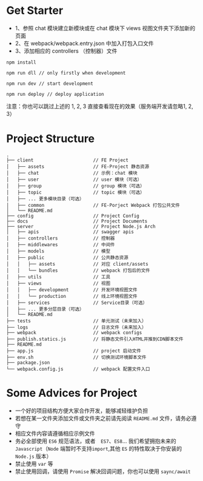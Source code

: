 # Get Starter

- 1、参照 chat 模块建立新模块或在 chat 模块下 views 视图文件夹下添加新的页面
- 2、在 webpack/webpack.entry.json 中加入打包入口文件
- 3、添加相应的 controllers （控制器）文件

```
npm install

npm run dll // only firstly when development

npm run dev // start development

npm run deploy // deploy application
```

注意：你也可以跳过上述的 1, 2, 3 直接查看现在的效果（服务端开发请忽略1, 2, 3）

# Project Structure

```
.
├── client                      // FE Project
│   ├── assets                  // FE-Project 静态资源
│   ├── chat                    // 示例：chat 模块
│   ├── user                    // user 模块（可选）
│   ├── group                   // group 模块（可选）
│   ├── topic                   // topic 模块（可选）
│   ├── ... 更多模块目录（可选）
│   ├── common                  // FE-Porject Webpack 打包公共文件
│   └── README.md
├── config                      // Project Config
├── docs                        // Project Documents
├── server                      // Project Node.js Arch
│   ├── apis                    // swagger apis
│   ├── controllers             // 控制器
│   ├── middlewares             // 中间件
│   ├── models                  // 模型
│   ├── public                  // 公共静态资源
│   │   ├── assets              // 对应 client/assets
│   │   └── bundles             // webpack 打包后的文件
│   ├── utils                   // 工具
│   ├── views                   // 视图
│   │   ├── development         // 开发环境视图文件
│   │   └── production          // 线上环境视图文件
│   ├── services                // Service目录（可选）
│   ├── ... 更多分层目录（可选）
│   └── README.md
├── tests                       // 单元测试（未来加入）
├── logs                        // 日志文件（未来加入）
├── webpack                     // webpack configs
├── publish.statics.js          // 将静态文件引入HTML并推到CDN脚本文件
├── README.md
├── app.js                      // project 启动文件
├── env.sh                      // 切换测试环境脚本文件
├── package.json
└── webpack.config.js           // webpack 配置文件入口
```

# Some Advices for Project

- 一个好的项目结构方便大家合作开发，能够减轻维护负担
- 若想在某一文件夹添加文件或文件夹之前请先阅读 `README.md` 文件，请务必遵守
- 相应文件内容请遵循相应示例文件
- 务必全部使用 `ES6` 规范语法，或者　`ES7`、`ES8`... 我们希望拥抱未来的 `Javascript`（`Node` 端暂时不支持`import`,其他 `ES` 的特性取决于你安装的 `Node.js` 版本）
- 禁止使用 `var` 等
- 禁止使用回调，请使用 `Promise` 解决回调问题，你也可以使用 `saync/await`
